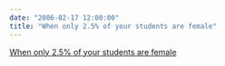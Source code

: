 ```yaml
---
date: "2006-02-17 12:00:00"
title: "When only 2.5% of your students are female"
---
```


[When only 2.5% of your students are female](/lemire/blog/2006/02-17-when-only-25-of-your-students-are-female)

